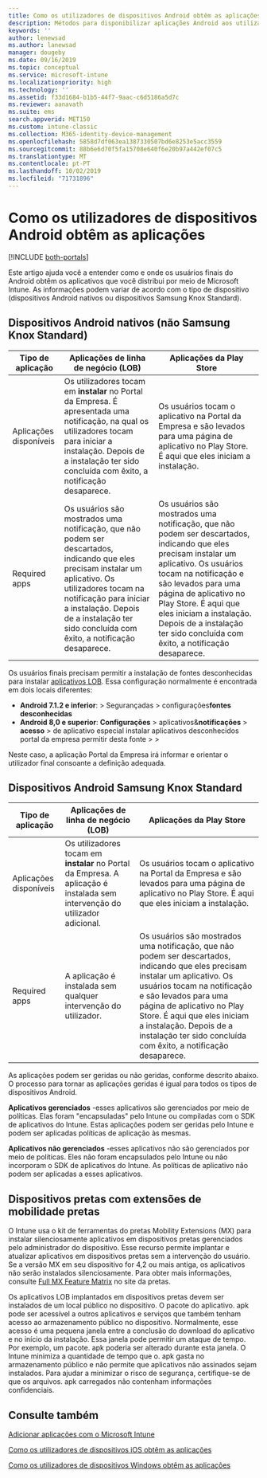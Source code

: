 ```yaml
---
title: Como os utilizadores de dispositivos Android obtêm as aplicações
description: Métodos para disponibilizar aplicações Android aos utilizadores finais
keywords: ''
author: lenewsad
ms.author: lanewsad
manager: dougeby
ms.date: 09/16/2019
ms.topic: conceptual
ms.service: microsoft-intune
ms.localizationpriority: high
ms.technology: ''
ms.assetid: f33d1684-b1b5-44f7-9aac-c6d5186a5d7c
ms.reviewer: aanavath
ms.suite: ems
search.appverid: MET150
ms.custom: intune-classic
ms.collection: M365-identity-device-management
ms.openlocfilehash: 5858d7df063ea1387330507bd6e8253e5acc3559
ms.sourcegitcommit: 88b6e6d70f5fa15708e640f6e20b97a442ef07c5
ms.translationtype: MT
ms.contentlocale: pt-PT
ms.lasthandoff: 10/02/2019
ms.locfileid: "71731896"
---
```

# <a name="how-your-android-users-get-their-apps"></a>Como os utilizadores de dispositivos Android obtêm as aplicações

[!INCLUDE [both-portals](../../intune-classic/includes/note-for-both-portals.md)]

Este artigo ajuda você a entender como e onde os usuários finais do Android obtêm os aplicativos que você distribui por meio de Microsoft Intune. As informações podem variar de acordo com o tipo de dispositivo (dispositivos Android nativos ou dispositivos Samsung Knox Standard).

## <a name="native-non-samsung-knox-standard-android-devices"></a>Dispositivos Android nativos (não Samsung Knox Standard)

| Tipo de aplicação | Aplicações de linha de negócio (LOB) | Aplicações da Play Store  |
| ------------- |-------------| -----|
| Aplicações disponíveis      | Os utilizadores tocam em **instalar** no Portal da Empresa. É apresentada uma notificação, na qual os utilizadores tocam para iniciar a instalação. Depois de a instalação ter sido concluída com êxito, a notificação desaparece. | Os usuários tocam o aplicativo na Portal da Empresa e são levados para uma página de aplicativo no Play Store. É aqui que eles iniciam a instalação.|
| Required apps      | Os usuários são mostrados uma notificação, que não podem ser descartados, indicando que eles precisam instalar um aplicativo. Os utilizadores tocam na notificação para iniciar a instalação. Depois de a instalação ter sido concluída com êxito, a notificação desaparece.    | Os usuários são mostrados uma notificação, que não podem ser descartados, indicando que eles precisam instalar um aplicativo. Os usuários tocam na notificação e são levados para uma página de aplicativo no Play Store. É aqui que eles iniciam a instalação. Depois de a instalação ter sido concluída com êxito, a notificação desaparece. |

Os usuários finais precisam permitir a instalação de fontes desconhecidas para instalar [aplicativos LOB](../apps/lob-apps-android.md). Essa configuração normalmente é encontrada em dois locais diferentes:

* **Android 7.1.2 e inferior**: > Segurançadas > configurações**fontes desconhecidas**
* **Android 8,0 e superior**: **Configurações** > aplicativos&**notificações** > **acesso** > de aplicativo especial instalar aplicativos desconhecidos portal da empresa permitir desta fonte >  > 

Neste caso, a aplicação Portal da Empresa irá informar e orientar o utilizador final consoante a definição adequada. 

## <a name="samsung-knox-standard-android-devices"></a>Dispositivos Android Samsung Knox Standard

| Tipo de aplicação | Aplicações de linha de negócio (LOB) | Aplicações da Play Store  |
| ------------- |-------------| -----|
| Aplicações disponíveis      | Os utilizadores tocam em **instalar** no Portal da Empresa. A aplicação é instalada sem intervenção do utilizador adicional. | Os usuários tocam o aplicativo na Portal da Empresa e são levados para uma página de aplicativo no Play Store. É aqui que eles iniciam a instalação.|
| Required apps      | A aplicação é instalada sem qualquer intervenção do utilizador.    | Os usuários são mostrados uma notificação, que não podem ser descartados, indicando que eles precisam instalar um aplicativo. Os usuários tocam na notificação e são levados para uma página de aplicativo no Play Store. É aqui que eles iniciam a instalação. Depois de a instalação ter sido concluída com êxito, a notificação desaparece. |

As aplicações podem ser geridas ou não geridas, conforme descrito abaixo. O processo para tornar as aplicações geridas é igual para todos os tipos de dispositivos Android.

**Aplicativos gerenciados** -esses aplicativos são gerenciados por meio de políticas. Elas foram "encapsuladas" pelo Intune ou compiladas com o SDK de aplicativos do Intune. Estas aplicações podem ser geridas pelo Intune e podem ser aplicadas políticas de aplicação às mesmas.

**Aplicativos não gerenciados** -esses aplicativos não são gerenciados por meio de políticas. Eles não foram encapsulados pelo Intune ou não incorporam o SDK de aplicativos do Intune. As políticas de aplicativo não podem ser aplicadas a esses aplicativos.

## <a name="zebra-devices-with-zebra-mobility-extensions"></a>Dispositivos pretas com extensões de mobilidade pretas

O Intune usa o kit de ferramentas do pretas Mobility Extensions (MX) para instalar silenciosamente aplicativos em dispositivos pretas gerenciados pelo administrador do dispositivo. Esse recurso permite implantar e atualizar aplicativos em dispositivos pretas sem a intervenção do usuário. Se a versão MX em seu dispositivo for 4,2 ou mais antiga, os aplicativos não serão instalados silenciosamente. Para obter mais informações, consulte [Full MX Feature Matrix](http://techdocs.zebra.com/mx/compatibility/) no site da pretas.

Os aplicativos LOB implantados em dispositivos pretas devem ser instalados de um local público no dispositivo. O pacote do aplicativo. apk pode ser acessível a outros aplicativos e serviços que também tenham acesso ao armazenamento público no dispositivo. Normalmente, esse acesso é uma pequena janela entre a conclusão do download do aplicativo e no início da instalação. Essa janela pode permitir um ataque de tempo. Por exemplo, um pacote. apk poderia ser alterado durante esta janela. O Intune minimiza a quantidade de tempo que o. apk gasta no armazenamento público e não permite que aplicativos não assinados sejam instalados. Para ajudar a minimizar o risco de segurança, certifique-se de que os arquivos. apk carregados não contenham informações confidenciais.

## <a name="see-also"></a>Consulte também

[Adicionar aplicações com o Microsoft Intune](../apps/apps-add.md)

[Como os utilizadores de dispositivos iOS obtêm as aplicações](end-user-apps-ios.md)

[Como os utilizadores de dispositivos Windows obtêm as aplicações](end-user-apps-windows.md)
